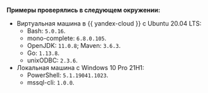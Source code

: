 **Примеры проверялись в следующем окружении:**

* Виртуальная машина в {{ yandex-cloud }} c Ubuntu 20.04 LTS:
    * Bash: `5.0.16`.
    * mono-complete: `6.8.0.105`.
    * OpenJDK: `11.0.8`; Maven: `3.6.3`.
    * Go: `1.13.8`.
    * unixODBC: `2.3.6`.
* Локальная машина с Windows 10 Pro 21H1:
    * PowerShell: `5.1.19041.1023`.
    * mssql-cli: `1.0.0`.
